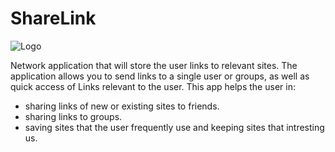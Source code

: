 # ShareLink 

![Logo](http://upng.co.il/uploads/bbd88ec719a0e1076d3b6b236f8efe4e.png)


Network application that will store the user links to relevant sites. The application allows you to send links to a single user or groups, as well as quick access of Links relevant to the user.
This app helps the user in:
- sharing links of new or existing sites to friends.
- sharing links to groups.
- saving sites that the user frequently use and keeping sites that intresting us.

# 
